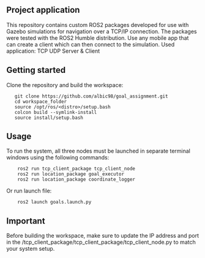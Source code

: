 ## Project application
This repository contains custom ROS2 packages developed for use with Gazebo simulations for navigation over a TCP/IP connection. The packages were tested with the ROS2 Humble distribution.
Use any mobile app that can create a client which can then connect to the simulation. Used application: TCP UDP Server & Client

## Getting started
Clone the repository and build the workspace:
```
   git clone https://github.com/albic98/goal_assignment.git
   cd workspace_folder
   source /opt/ros/<distro>/setup.bash
   colcon build --symlink-install
   source install/setup.bash
```

## Usage
To run the system, all three nodes must be launched in separate terminal windows using the following commands:
```
    ros2 run tcp_client_package tcp_client_node
    ros2 run location_package goal_executor
    ros2 run location_package coordinate_logger
```

   Or run launch file: 
```
    ros2 launch goals.launch.py
```

## Important 
Before building the workspace, make sure to update the IP address and port in the /tcp_client_package/tcp_client_package/tcp_client_node.py to match your system setup.
